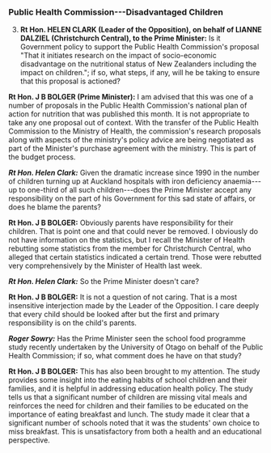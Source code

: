 ### Public Health Commission---Disadvantaged Children

3. **Rt Hon. HELEN CLARK (Leader of the Opposition), on behalf of LIANNE DALZIEL (Christchurch Central), to the Prime Minister:** Is it Government policy to support the Public Health Commission's proposal "That it initiates research on the impact of socio-economic disadvantage on the nutritional status of New Zealanders including the impact on children."; if so, what steps, if any, will he be taking to ensure that this proposal is actioned?

**Rt Hon. J B BOLGER (Prime Minister):** I am advised that this was one of a number of proposals in the Public Health Commission's national plan of action for nutrition that was published this month. It is not appropriate to take any one proposal out of context. With the transfer of the Public Health Commission to the Ministry of Health, the commission's research proposals along with aspects of the ministry's policy advice are being negotiated as part of the Minister's purchase agreement with the ministry. This is part of the budget process.

***Rt Hon. Helen Clark:*** Given the dramatic increase since 1990 in the number of children turning up at Auckland hospitals with iron deficiency anaemia---up to one-third of all such children---does the Prime Minister accept any responsibility on the part of his Government for this sad state of affairs, or does he blame the parents?

**Rt Hon. J B BOLGER:** Obviously parents have responsibility for their children. That is point one and that could never be removed. I obviously do not have information on the statistics, but I recall the Minister of Health rebutting some statistics from the member for Christchurch Central, who alleged that certain statistics indicated a certain trend. Those were rebutted very comprehensively by the Minister of Health last week.

***Rt Hon. Helen Clark:*** So the Prime Minister doesn't care?

**Rt Hon. J B BOLGER:** It is not a question of not caring. That is a most insensitive interjection made by the Leader of the Opposition. I care deeply that every child should be looked after but the first and primary responsibility is on the child's parents.

***Roger Sowry:*** Has the Prime Minister seen the school food programme study recently undertaken by the University of Otago on behalf of the Public Health Commission; if so, what comment does he have on that study?

**Rt Hon. J B BOLGER:** This has also been brought to my attention. The study provides some insight into the eating habits of school children and their families, and it is helpful in addressing education health policy. The study tells us that a significant number of children are missing vital meals and reinforces the need for children and their families to be educated on the importance of eating breakfast and lunch. The study made it clear that a significant number of schools noted that it was the students' own choice to miss breakfast. This is unsatisfactory from both a health and an educational perspective.